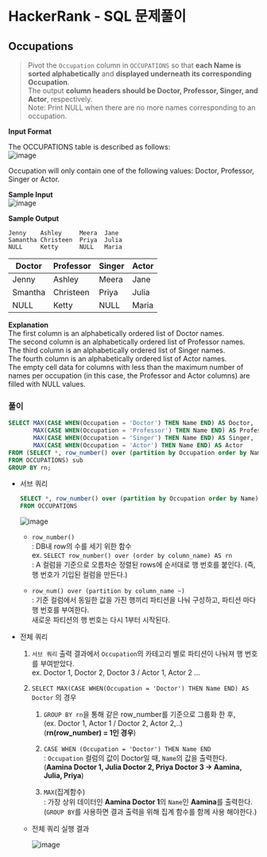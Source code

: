 # HackerRank - SQL 문제풀이

## Occupations
> Pivot the `Occupation` column in `OCCUPATIONS` so that **each Name is sorted alphabetically** and **displayed underneath its corresponding Occupation**. <br>The output **column headers should be Doctor, Professor, Singer, and Actor**, respectively.<br>
Note: Print NULL when there are no more names corresponding to an occupation.

**Input Format**

The OCCUPATIONS table is described as follows:<br>
  ![image](https://user-images.githubusercontent.com/74661937/152795088-2c542c15-95f4-481b-a8eb-2aae34cd390c.png)
  
Occupation will only contain one of the following values: Doctor, Professor, Singer or Actor.

**Sample Input**<br>
  ![image](https://user-images.githubusercontent.com/74661937/152795177-4327a8a9-5a7c-4aff-ae74-b78ef0a28c14.png)

**Sample Output**
  ```
  Jenny    Ashley     Meera  Jane
  Samantha Christeen  Priya  Julia
  NULL     Ketty      NULL   Maria
  ```
  |Doctor|Professor|Singer|Actor|
  |---|---|---|---|
  |Jenny|Ashley|Meera|Jane|
  |Smantha|Christeen|Priya|Julia|
  |NULL|Ketty|NULL|Maria|
  
  


**Explanation**<br>
The first column is an alphabetically ordered list of Doctor names.<br>
The second column is an alphabetically ordered list of Professor names.<br>
The third column is an alphabetically ordered list of Singer names.<br>
The fourth column is an alphabetically ordered list of Actor names.<br>
The empty cell data for columns with less than the maximum number of names per occupation (in this case, the Professor and Actor columns) are filled with NULL values.



### 풀이
  ```sql
  SELECT MAX(CASE WHEN(Occupation = 'Doctor') THEN Name END) AS Doctor,
         MAX(CASE WHEN(Occupation = 'Professor') THEN Name END) AS Professor,
         MAX(CASE WHEN(Occupation = 'Singer') THEN Name END) AS Singer,
         MAX(CASE WHEN(Occupation = 'Actor') THEN Name END) AS Actor
  FROM (SELECT *, row_number() over (partition by Occupation order by Name) rn
  FROM OCCUPATIONS) sub
  GROUP BY rn;
  ```
- 서브 쿼리
  ```sql 
  SELECT *, row_number() over (partition by Occupation order by Name)
  FROM OCCUPATIONS
  ```
    ![image](https://user-images.githubusercontent.com/74661937/152795889-efd7a512-5d94-41a6-a491-b129ef04d01d.png)

  - `row_number()` <br>
    : DB내 row의 수를 세기 위한 함수<br>
     ex. `SELECT row_number() over (order by column_name) AS rn` <br>
      : A 컬럼을 기준으로 오름차순 정렬된 rows에 순서대로 행 번호를 붙인다. (즉, 행 번호가 기입된 컬럼을 만든다.)
    
  - `row_num() over (partition by column_name ~)` <br>
    : 기준 컬럼에서 동일한 값을 가진 행끼리 파티션을 나눠 구성하고, 파티션 마다 행 번호를 부여한다. <br>
      새로운 파티션의 행 번호는 다시 1부터 시작된다.

- 전체 쿼리
  1. `서브 쿼리` 출력 결과에서 `Occupation`의 카테고리 별로 파티션이 나눠져 행 번호를 부여받았다.<br>
    ex. Doctor 1, Doctor 2, Doctor 3 / Actor 1, Actor 2 ... 
  
  2. `SELECT MAX(CASE WHEN(Occupation = 'Doctor') THEN Name END) AS Doctor` 의 경우
      1. `GROUP BY rn`을 통해 같은 row_number를 기준으로 그룹화 한 후,<br> 
        (ex. Doctor 1, Actor 1 / Doctor 2, Actor 2,..)<br>
        (**rn(row_number) = 1인 경우**)

      2. `CASE WHEN (Occupation = 'Doctor') THEN Name END` <br>
        : `Occupation` 컬럼의 값이 Doctor일 때, `Name`의 값을 출력한다.<br>
        (**Aamina Doctor 1, Julia Doctor 2, Priya Doctor 3 → Aamina, Julia, Priya**) 


      3. `MAX`(집계함수) <br>
        : 가장 상위 데이터인 **Aamina Doctor 1**의 `Name`인 **Aamina**를 출력한다.<br>
          (`GROUP BY`를 사용하면 결과 출력을 위해 집계 함수를 함께 사용 해야한다.)
  
  - 전체 쿼리 실행 결과
  
    ![image](https://user-images.githubusercontent.com/74661937/152798226-e0a1321c-e3ec-4928-a0e1-45c4339a7701.png)

  

